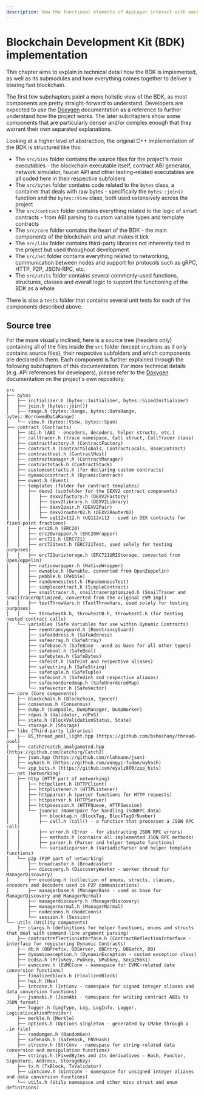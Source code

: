 ```yaml
---
description: How the functional elements of AppLayer interact with each other.
---
```


# Blockchain Development Kit (BDK) implementation

This chapter aims to explain in technical detail how the BDK is implemented, as well as its submodules and how everything comes together to deliver a blazing fast blockchain.

The first few subchapters paint a more holistic view of the BDK, as most components are pretty straight-forward to understand. Developers are expected to use the [Doxygen](https://doxygen.nl) documentation as a reference to further understand how the project works. The later subchapters show some components that are particularly denser and/or complex enough that they warrant their own separated explanations.

Looking at a higher level of abstraction, the original C++ implementation of the BDK is structured like this:

* The `src/bins` folder contains the source files for the project's main executables - the blockchain executable itself, contract ABI generator, network simulator, faucet API and other testing-related executables are all coded here in their respective subfolders
* The `src/bytes` folder contains code related to the `bytes` class, a container that deals with raw bytes - specifically the `bytes::join()` function and the `bytes::View` class, both used extensively across the project
* The `src/contract` folder contains everything related to the logic of smart contracts - from ABI parsing to custom variable types and template contracts
* The `src/core` folder contains the heart of the BDK - the main components of the blockchain and what makes it tick
* The `src/libs` folder contains third-party libraries not inherently tied to the project but used throughout development
* The `src/net` folder contains everything related to networking, communication between nodes and support for protocols such as gRPC, HTTP, P2P, JSON-RPC, etc.
* The `src/utils` folder contains several commonly-used functions, structures, classes and overall logic to support the functioning of the BDK as a whole

There is also a `tests` folder that contains several unit tests for each of the components described above.

## Source tree

For the more visually inclined, here is a source tree (headers only) containing all of the files inside the `src` folder (except `src/bins` as it only contains source files), their respective subfolders and which components are declared in them. Each component is further explained through the following subchapters of this documentation. For more technical details (e.g. API references for developers), please refer to the [Doxygen](https://www.doxygen.nl) documentation on the project's own repository.

```
src
├── bytes
│   ├── initializer.h (bytes::Initializer, bytes::SizedInitializer)
│   ├── join.h (bytes::join())
│   ├── range.h (bytes::Range, bytes::DataRange, bytes::BorrowedDataRange)
│   └── view.h (bytes::View, bytes::Span)
├── contract (Contracts)
│   ├── abi.h (ABI - encoders, decoders, helper structs, etc.)
│   ├── calltracer.h (trace namespace, Call struct, CallTracer class)
│   ├── contractfactory.h (ContractFactory)
│   ├── contract.h (ContractGlobals, ContractLocals, BaseContract)
│   ├── contracthost.h (ContractHost)
│   ├── contractmanager.h (ContractManager)
│   ├── contractstack.h (ContractStack)
│   ├── customcontracts.h (for declaring custom contracts)
│   ├── dynamiccontract.h (DynamicContract)
│   ├── event.h (Event)
│   ├── templates (folder for contract templates)
│   │   ├── dexv2 (subfolder for the DEXV2 contract components)
│   │   │   ├── dexv2factory.h (DEXV2Factory)
│   │   │   ├── dexv2library.h (DEXV2Library)
│   │   │   ├── dexv2pair.h (DEXV2Pair)
│   │   │   ├── dexv2router02.h (DEXV2Router02)
│   │   │   └── uq112x112.h (UQ112x112 - used in DEX contracts for fixed-point fractions)
│   │   ├── erc20.h (ERC20)
│   │   ├── erc20wrapper.h (ERC20Wrapper)
│   │   ├── erc721.h (ERC721)
│   │   ├── erc721test.h (ERC721Test, used solely for testing purposes)
│   │   ├── erc721uristorage.h (ERC721URIStorage, converted from OpenZeppelin)
│   │   ├── nativewrapper.h (NativeWrapper)
│   │   ├── ownable.h (Ownable, converted from OpenZeppelin)
│   │   ├── pebble.h (Pebble)
│   │   ├── randomnesstest.h (RandomnessTest)
│   │   ├── simplecontract.h (SimpleContract)
│   │   ├── snailtracer.h, snailtraceroptimized.h (SnailTracer and SnailTracerOptimized, converted from the original EVM impl)
│   │   ├── testThrowVars.h (TestThrowVars, used solely for testing purposes)
│   │   └── throwtestA.h, throwtestB.h, throwtestC.h (for testing nested contract calls)
│   └── variables (Safe Variables for use within Dynamic Contracts)
│       ├── reentrancyguard.h (ReentrancyGuard)
│       ├── safeaddress.h (SafeAddress)
│       ├── safearray.h (SafeArray)
│       ├── safebase.h (SafeBase - used as base for all other types)
│       ├── safebool.h (SafeBool)
│       ├── safebytes.h (SafeBytes)
│       ├── safeint.h (SafeInt and respective aliases)
│       ├── safestring.h (SafeString)
│       ├── safetuple.h (SafeTuple)
│       ├── safeuint.h (SafeUint and respective aliases)
│       ├── safeunorderedmap.h (SafeUnorderedMap)
│       └── safevector.h (SafeVector)
├── core (Core components)
│   ├── blockchain.h (Blockchain, Syncer)
│   ├── consensus.h (Consensus)
│   ├── dump.h (Dumpable, DumpManager, DumpWorker)
│   ├── rdpos.h (Validator, rdPoS)
│   ├── state.h (BlockValidationStatus, State)
│   └── storage.h (Storage)
├── libs (Third-party libraries)
│   ├── BS_thread_pool_light.hpp (https://github.com/bshoshany/thread-pool)
│   ├── catch2/catch_amalgamated.hpp (https://github.com/catchorg/Catch2)
│   ├── json.hpp (https://github.com/nlohmann/json)
│   ├── wyhash.h (https://github.com/wangyi-fudan/wyhash)
│   └── zpp_bits.h (https://github.com/eyalz800/zpp_bits)
├── net (Networking)
│   ├── http (HTTP part of networking)
│   │   ├── httpclient.h (HTTPClient)
│   │   ├── httplistener.h (HTTPListener)
│   │   ├── httpparser.h (parser functions for HTTP requests)
│   │   ├── httpserver.h (HTTPServer)
│   │   ├── httpsession.h (HTTPQueue, HTTPSession)
│   │   └── jsonrpc (Namespace for handling JSONRPC data)
│   │       ├── blocktag.h (BlockTag, BlockTagOrNumber)
│   │       ├── call.h (call() - a function that processes a JSON RPC call)
│   │       ├── error.h (Error - for abstracting JSON RPC errors)
│   │       ├── methods.h (contains all implemented JSON RPC methods)
│   │       ├── parser.h (Parser and helper tempate functions)
│   │       └── variadicparser.h (VariadicParser and helper template functions)
│   └── p2p (P2P part of networking)
│       ├── broadcaster.h (Broadcaster)
│       ├── discovery.h (DiscoveryWorker - worker thread for ManagerDiscovery)
│       ├── encoding.h (collection of enums, structs, classes, encoders and decoders used in P2P communications)
│       ├── managerbase.h (ManagerBase - used as base for ManagerDiscovery and ManagerNormal)
│       ├── managerdiscovery.h (ManagerDiscovery)
│       ├── managernormal.h (ManagerNormal)
│       ├── nodeconns.h (NodeConns)
│       └── session.h (Session)
└── utils (Utility components)
    ├── clargs.h (definitions for helper functions, enums and structs that deal with command-line argument parsing)
    ├── contractreflectioninterface.h (ContractReflectionInterface - interface for registering Dynamic Contracts)
    ├── db.h (DBPrefix, DBServer, DBEntry, DBBatch, DB)
    ├── dynamicexception.h (DynamicException - custom exception class)
    ├── ecdsa.h (PrivKey, Pubkey, UPubkey, Secp256k1)
    ├── evmcconv.h (EVMCConv - namespace for EVMC-related data conversion functions)
    ├── finalizedblock.h (FinalizedBlock)
    ├── hex.h (Hex)
    ├── intconv.h (IntConv - namespace for signed integer aliases and data conversion functions)
    ├── jsonabi.h (JsonAbi - namespace for writing contract ABIs to JSON format)
    ├── logger.h (LogType, Log, LogInfo, Logger, LogicalLocationProvider)
    ├── merkle.h (Merkle)
    ├── options.h (Options singleton - generated by CMake through a .in file)
    ├── randomgen.h (RandomGen)
    ├── safehash.h (SafeHash, FNVHash)
    ├── strconv.h (StrConv - namespace for string-related data conversion and manipulation functions)
    ├── strings.h (FixedBytes and its derivatives - Hash, Functor, Signature, Address, StorageKey)
    ├── tx.h (TxBlock, TxValidator)
    ├── uintconv.h (UintConv - namespace for unsigned integer aliases and data conversion functions)
    └── utils.h (Utils namespace and other misc struct and enum definitions)
```
